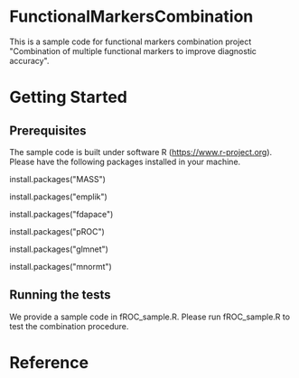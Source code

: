 # FunctionalMarkersCombination

This is a sample code for functional markers combination project "Combination of multiple functional markers to improve diagnostic accuracy". 

# Getting Started

## Prerequisites
The sample code is built under software R (https://www.r-project.org). Please have the following packages installed in your machine.

install.packages("MASS")

install.packages("emplik")

install.packages("fdapace")

install.packages("pROC")

install.packages("glmnet")

install.packages("mnormt")

## Running the tests
We provide a sample code in fROC_sample.R. Please run fROC_sample.R to test the combination procedure. 

# Reference

